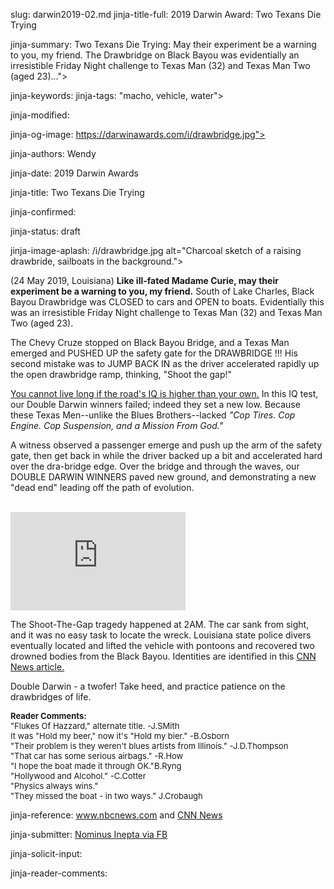 slug: darwin2019-02.md
jinja-title-full: 2019 Darwin Award: Two Texans Die Trying

jinja-summary: Two Texans Die Trying: May their experiment be a warning to you, my friend. The Drawbridge on Black Bayou was evidentially an irresistible Friday Night challenge to Texas Man (32) and Texas Man Two (aged 23)...">

jinja-keywords:
jinja-tags: "macho, vehicle, water">

jinja-modified:

jinja-og-image: https://darwinawards.com/i/drawbridge.jpg">

jinja-authors: Wendy

jinja-date: 2019 Darwin Awards


jinja-title: Two Texans Die Trying


jinja-confirmed:

jinja-status: draft

jinja-image-aplash: /i/drawbridge.jpg alt="Charcoal
sketch of a raising drawbride, sailboats in the background.">

(24 May 2019, Louisiana)
<B>Like ill-fated Madame Curie, may their experiment be a warning to you, my
friend.</B> South of Lake Charles, Black Bayou Drawbridge was CLOSED to cars
and OPEN to boats. Evidentially this was an irresistible Friday Night
challenge to Texas Man (32) and Texas Man Two (aged 23).

The Chevy Cruze stopped on Black Bayou Bridge, and a Texas Man emerged and
PUSHED UP the safety gate for the DRAWBRIDGE !!! His second mistake was to
JUMP BACK IN as the driver accelerated rapidly up the open drawbridge ramp,
thinking, "Shoot the gap!"

<P><U>You cannot live long if the road's IQ is higher than your own.</U>
In this IQ test, our Double Darwin winners failed; indeed they set a
new low. Because these Texas Men--unlike the Blues Brothers--lacked
<I>"Cop Tires. Cop Engine. Cop Suspension, and a Mission From God."</I>

A witness observed a passenger emerge and push up the arm of the safety
gate, then get back in while the driver backed up a bit and accelerated
hard over the dra-bridge edge. Over the bridge and through the waves, our
DOUBLE DARWIN WINNERS paved new ground, and demonstrating a new "dead end"
leading off the path of evolution.

<BR>
<iframe width="280" height="157"
src="https://www.youtube.com/embed/QTOg4aYGtdY" frameborder="0"
allow="accelerometer; autoplay; encrypted-media; gyroscope;
picture-in-picture" allowfullscreen></iframe>

The Shoot-The-Gap tragedy happened at 2AM. The car sank from sight, and it
was no easy task to locate the wreck. Louisiana state police divers
eventually located and lifted the vehicle with pontoons and recovered two
drowned bodies from the Black Bayou. Identities are identified in
this <A href="https://www.cnn.com/2019/05/24/us/louisiana-two-killed-trying-to-jump-car-over-bridge-opening/index.html">CNN
News article.</A>

Double Darwin - a twofer! Take heed, and practice patience on the
drawbridges of life.

<FONT size=-1><B>Reader Comments:</B><BR>
"Flukes Of Hazzard," alternate title. -J.SMith<BR>
It was "Hold my beer," now it's "Hold my bier." -B.Osborn<BR>
"Their problem is they weren't blues artists from Illinois." -J.D.Thompson<BR>
"That car has some serious airbags." -R.How<BR>
"I hope the boat made it through OK."B.Ryng<BR>
"Hollywood and Alcohol." -C.Cotter<BR>
"Physics always wins."<BR>
"They missed the boat - in two ways." J.Crobaugh
<BR>

</FONT>

jinja-reference: <A href="https://www.nbcnews.com/news/us-news/2-texas-men-die-trying-jump-car-over-open-drawbridge-n1010056">www.nbcnews.com</A>
and
<A href="https://www.cnn.com/2019/05/24/us/louisiana-two-killed-trying-to-jump-car-over-bridge-opening/index.html">CNN News</A>

jinja-submitter: <A href="https://www.facebook.com/guy.borg.turgeon">Nominus Inepta via FB</A>

jinja-solicit-input:

jinja-reader-comments:





